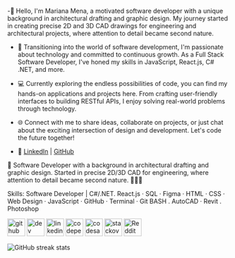 
-👋 Hello, I'm Mariana Mena, a motivated software developer with a unique background in architectural drafting and graphic design. My journey started in creating precise 2D and 3D CAD drawings for engineering and architectural projects, where attention to detail became second nature.

- 🚀 Transitioning into the world of software development, I'm passionate about technology and committed to continuous growth. As a Full Stack Software Developer, I've honed my skills in JavaScript, React.js, C# .NET, and more.

- 💻 Currently exploring the endless possibilities of code, you can find my hands-on applications and projects here. From crafting user-friendly interfaces to building RESTful APIs, I enjoy solving real-world problems through technology.

- 🌐 Connect with me to share ideas, collaborate on projects, or just chat about the exciting intersection of design and development. Let's code the future together!

- 🔗 [LinkedIn](https://www.linkedin.com/in/mariana-mena-dev) | [GitHub](https://github.com/Mary-Mena21)


🚀 Software Developer with a background in architectural drafting and graphic design. Started in precise 2D/3D CAD for engineering, where attention to detail became second nature. 👩‍💻✨

Skills: Software Developer | C#/.NET. React.js · SQL · Figma · HTML · CSS · Web Design · JavaScript · GitHub · Terminal · Git BASH . AutoCAD · Revit . Photoshop


[<img src='https://cdn.jsdelivr.net/npm/simple-icons@3.0.1/icons/github.svg' alt='github' height='40'>](https://github.com/Mary-Mena21)  [<img src='https://cdn.jsdelivr.net/npm/simple-icons@3.0.1/icons/dev-dot-to.svg' alt='dev' height='40'>](https://dev.to/marianamena)  [<img src='https://cdn.jsdelivr.net/npm/simple-icons@3.0.1/icons/linkedin.svg' alt='linkedin' height='40'>](https://www.linkedin.com/in/https://www.linkedin.com/in/mariana-mena-dev//)  [<img src='https://cdn.jsdelivr.net/npm/simple-icons@3.0.1/icons/codepen.svg' alt='codepen' height='40'>](https://codepen.io/https://codepen.io/Mariana-Mena)  [<img src='https://cdn.jsdelivr.net/npm/simple-icons@3.0.1/icons/codesandbox.svg' alt='codesandbox' height='40'>](https://codesandbox.io/u/Mariana-Mena)  [<img src='https://cdn.jsdelivr.net/npm/simple-icons@3.0.1/icons/stackoverflow.svg' alt='stackoverflow' height='40'>](https://stackoverflow.com/users/mariana-mena)  [<img src='https://cdn.jsdelivr.net/npm/simple-icons@3.0.1/icons/reddit.svg' alt='Reddit' height='40'>](https://www.reddit.com/user/IAwele)  

![GitHub streak stats](https://streak-stats.demolab.com/?user=Mary-Mena21)  

